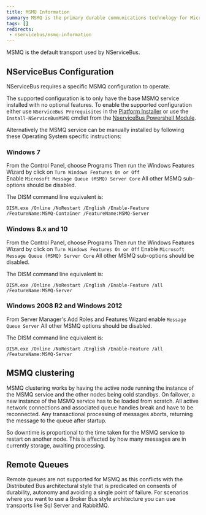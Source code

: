 ```yaml
---
title: MSMQ Information
summary: MSMQ is the primary durable communications technology for Microsoft but does not dynamically detect network interfaces.
tags: []
redirects:
 - nservicebus/msmq-information
---
```


MSMQ is the default transport used by NServiceBus.

## NServiceBus Configuration

NServiceBus requires a specific MSMQ configuration to operate.     

The supported configuration is to only have the base MSMQ service installed with no optional features.
To enable the supported configuration either use `NServiceBus Prerequisites` in the [Platform Installer](/platform/installer/) or use the `Install-NServiceBusMSMQ` cmdlet from the [NserviceBus Powershell Module](/nservicebus/operations/management-using-powershell.md).

Alternatively the MSMQ service can be manually installed by following these Operating System specific instructions:  

### Windows 7

From the Control Panel, choose Programs
Then run the Windows Features Wizard by click on `Turn Windows Features On or Off`  
Enable `Microsoft Message Queue (MSMQ) Server Core`
All other MSMQ sub-options should be disabled.

The DISM command line equivalent is:

`DISM.exe /Online /NoRestart /English /Enable-Feature /FeatureName:MSMQ-Container /FeatureName:MSMQ-Server` 

### Windows 8.x and 10
From the Control Panel, choose Programs
Then run the Windows Features Wizard by click on `Turn Windows Features On or Off`
Enable `Microsoft Message Queue (MSMQ) Server Core` 
All other MSMQ sub-options should be disabled.

The DISM command line equivalent is:

`DISM.exe /Online /NoRestart /English /Enable-Feature /all /FeatureName:MSMQ-Server ` 

### Windows 2008 R2 and Windows 2012

From Server Manager's Add Roles and Features Wizard enable `Message Queue Server` 
All other MSMQ options should be disabled.

The DISM command line equivalent is:

`DISM.exe /Online /NoRestart /English /Enable-Feature /all /FeatureName:MSMQ-Server` 

## MSMQ clustering

MSMQ clustering works by having the active node running the instance of the MSMQ service and the other nodes being cold standbys. On failover, a new instance of the MSMQ service has to be loaded from scratch. All active network connections and associated queue handles break and have to be reconnected. Any transactional processing of messages aborts, returning the message to the queue after startup.

So downtime is proportional to the time taken for the MSMQ service to restart on another node. This is affected by how many messages are in currently storage, awaiting processing.


## Remote Queues

Remote queues are not supported for MSMQ as this conflicts with the Distributed Bus architectural style that is predicated on consents of durability, autonomy and avoiding a single point of failure.
For scenarios where you want to use a Broker Bus style architecture you can use transports like Sql Server and RabbitMQ.
